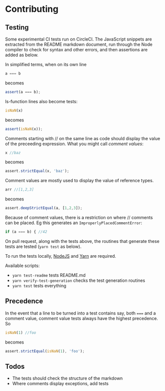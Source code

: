 # Contributing

## Testing
Some experimental CI tests run on CircleCI. The JavaScript snippets are extracted from the 
README markdown document, run through the Node compiler to check for syntax 
and other errors, and then assertions are added as below.

In simplified terms, when on its own line 

```javascript
a === b
```
becomes
```javascript
assert(a === b);
```

Is-function lines also become tests:

```javascript
isNaN(x)
```
becomes
```javascript
assert(isNaN(x));
```


Comments starting with // on the same line as code should display the value of the 
preceeding expression. What you might call *comment values*:

```javascript
x //baz
```
becomes
```javascript
assert.strictEqual(x, 'baz');
```


Comment values are mostly used to display the value of reference types.

```javascript
arr //[1,2,3]
```
becomes
```javascript
assert.deepStrictEqual(a, [1,2,3]);
```


Because of comment values, there is a restriction on where // comments can be placed. 
Eg this generates an `ImproperlyPlacedCommentError`:

```javascript
if (a === b) { //42
```



On pull request, along with the tests above, the routines that generate these 
tests are tested (`yarn test` as below).

To run the tests locally, [NodeJS](http://nodejs.org) and [Yarn](http://yarnpkg.com) 
are required.

Available scripts:
* `yarn test-readme` tests README.md
* `yarn verify-test-generation` checks the test generation routines
* `yarn test` tests everything



## Precedence

In the event that a line to be turned into a test contains say, both `===` and a 
comment value, comment value tests always have the highest precedence. So 

```javascript
isNaN(1) //foo
```
becomes 
```javascript
assert.strictEqual(isNaN(1), 'foo');
```


## Todos

* The tests should check the structure of the markdown
* Where comments display exceptions, add tests



